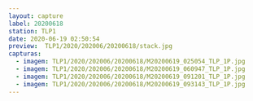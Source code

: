 ```yaml
---
layout: capture
label: 20200618
station: TLP1
date: 2020-06-19 02:50:54
preview:  TLP1/2020/202006/20200618/stack.jpg
capturas:
  - imagem: TLP1/2020/202006/20200618/M20200619_025054_TLP_1P.jpg
  - imagem: TLP1/2020/202006/20200618/M20200619_060947_TLP_1P.jpg
  - imagem: TLP1/2020/202006/20200618/M20200619_091201_TLP_1P.jpg
  - imagem: TLP1/2020/202006/20200618/M20200619_093143_TLP_1P.jpg
---
```

